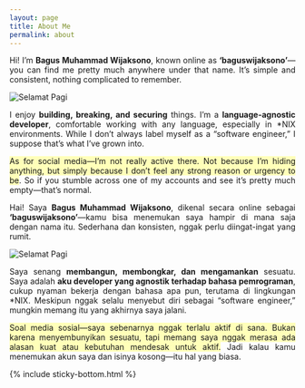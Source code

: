 ```yaml
---
layout: page
title: About Me
permalink: about
---
```


<div data-lang="en">
    <p style="text-align: justify;">Hi! I’m <strong>Bagus Muhammad Wijaksono</strong>, known online as <strong>‘baguswijaksono’</strong>—you can find
        me pretty much anywhere under that name. It’s simple and consistent, nothing complicated to remember.</p>

<p style="text-align: justify;"><img src="assets/img/444636409-7d05ff18-79e3-433f-87f0-e043ea5c9b7f-1.webp" alt="Selamat Pagi" /></p>

<p style="text-align: justify;">I enjoy <strong>building, breaking, and securing</strong> things. I’m a <strong>language-agnostic
        developer</strong>, comfortable working with any
    language, especially in *NIX environments. While I don’t always label myself as a “software engineer,” I suppose
    that’s
    what I’ve grown into.</p>

<p style="text-align: justify;"><span style="background-color: rgb(255, 255, 185);">As for social media—I’m not really active there. Not because
        I’m hiding anything, but simply because I don’t feel any
        strong reason or urgency to be</span>. So if you stumble across one of my accounts and see it’s pretty much
    empty—that’s
    normal.</p>
</div>

<div data-lang="id" class="hidden">
    <p style="text-align: justify;">Hai! Saya <strong>Bagus Muhammad Wijaksono</strong>, dikenal secara online sebagai
        <strong>‘baguswijaksono’</strong>—kamu bisa menemukan saya hampir di mana saja dengan nama itu. Sederhana dan
        konsisten, nggak perlu diingat-ingat yang rumit.
    </p>
    <p style="text-align: justify;"><img src="assets/img/444636409-7d05ff18-79e3-433f-87f0-e043ea5c9b7f-1.webp" alt="Selamat Pagi" /></p>
    <p style="text-align: justify;">Saya senang <strong>membangun, membongkar, dan mengamankan</strong> sesuatu. Saya adalah <strong>aku developer yang agnostik terhadap bahasa pemrograman</strong>,
        cukup nyaman bekerja dengan bahasa apa pun, terutama di lingkungan *NIX. Meskipun nggak selalu menyebut diri
        sebagai “software engineer,” mungkin memang itu yang akhirnya saya jalani.
    </p>
    <p style="text-align: justify;"><span style="background-color: rgb(255, 255, 185);">Soal media sosial—saya sebenarnya nggak terlalu aktif di
            sana. Bukan karena menyembunyikan sesuatu, tapi memang saya nggak merasa ada alasan kuat atau kebutuhan
            mendesak untuk aktif.</span> Jadi kalau kamu menemukan akun saya dan isinya kosong—itu hal yang biasa.</p>
</div>

{% include sticky-bottom.html %}

